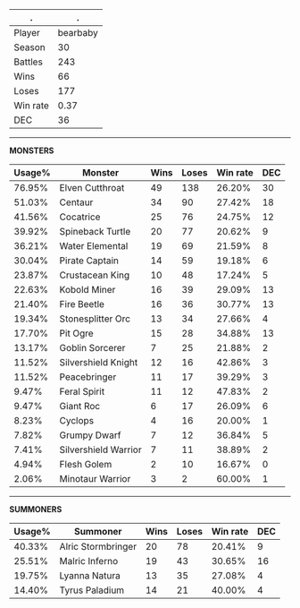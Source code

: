 .|.
|-|-
Player|bearbaby
Season|30
Battles|243
Wins|66
Loses|177
Win rate|0.37
DEC|36

---
**MONSTERS**

Usage%|Monster|Wins|Loses|Win rate|DEC|
-|-|-|-|-|-|
76.95%|Elven Cutthroat|49|138|26.20%|30|
51.03%|Centaur|34|90|27.42%|18|
41.56%|Cocatrice|25|76|24.75%|12|
39.92%|Spineback Turtle|20|77|20.62%|9|
36.21%|Water Elemental|19|69|21.59%|8|
30.04%|Pirate Captain|14|59|19.18%|6|
23.87%|Crustacean King|10|48|17.24%|5|
22.63%|Kobold Miner|16|39|29.09%|13|
21.40%|Fire Beetle|16|36|30.77%|13|
19.34%|Stonesplitter Orc|13|34|27.66%|4|
17.70%|Pit Ogre|15|28|34.88%|13|
13.17%|Goblin Sorcerer|7|25|21.88%|2|
11.52%|Silvershield Knight|12|16|42.86%|3|
11.52%|Peacebringer|11|17|39.29%|3|
9.47%|Feral Spirit|11|12|47.83%|2|
9.47%|Giant Roc|6|17|26.09%|6|
8.23%|Cyclops|4|16|20.00%|1|
7.82%|Grumpy Dwarf|7|12|36.84%|5|
7.41%|Silvershield Warrior|7|11|38.89%|2|
4.94%|Flesh Golem|2|10|16.67%|0|
2.06%|Minotaur Warrior|3|2|60.00%|1|

---
**SUMMONERS**

Usage%|Summoner|Wins|Loses|Win rate|DEC|
-|-|-|-|-|-|
40.33%|Alric Stormbringer|20|78|20.41%|9|
25.51%|Malric Inferno|19|43|30.65%|16|
19.75%|Lyanna Natura|13|35|27.08%|4|
14.40%|Tyrus Paladium|14|21|40.00%|4|
